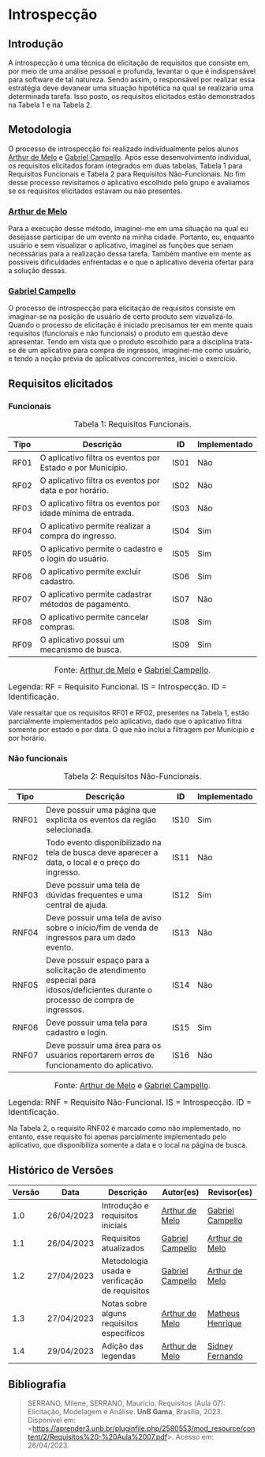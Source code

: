 # Introspecção

## Introdução

A introspecção é uma técnica de elicitação de requisitos que consiste em, por meio de uma análise pessoal e profunda, levantar o que é indispensável para software de tal natureza. Sendo assim, o responsável por realizar essa estratégia deve devanear uma situação hipotética na qual se realizaria uma determinada tarefa. Isso posto, os requisitos elicitados estão demonstrados na Tabela 1 e na Tabela 2.

## Metodologia

O processo de introspecção foi realizado individualmente pelos alunos [Arthur de Melo](https://github.com/arthurmlv) e [Gabriel Campello](https://github.com/G16C). Após esse desenvolvimento individual, os requisitos elicitados foram integrados em duas tabelas, Tabela 1 para Requisitos Funcionais e Tabela 2 para Requisitos Não-Funcionais.  No fim desse processo revisitamos o aplicativo escolhido pelo grupo e avaliamos se os requisitos elicitados estavam ou não presentes.

### [Arthur de Melo](https://github.com/arthurmlv)

Para a execução desse método, imaginei-me em uma situação na qual eu desejasse participar de um evento na minha cidade. Portanto, eu, enquanto usuário e sem visualizar o aplicativo, imaginei as funções que seriam necessárias para a realização dessa tarefa. Também mantive em mente as possíveis dificuldades enfrentadas e o que o aplicativo deveria ofertar para a solução dessas.

### [Gabriel Campello](https://github.com/G16C)

O processo de introspecção para elicitação de requisitos consiste em imaginar-se na posição de usuário de certo produto sem vizualizá-lo. Quando o processo de elicitação é iniciado precisamos ter em mente quais requisitos (funcionais e não funcionais) o produto em questão deve apresentar. Tendo em vista que o produto escolhido para a disciplina trata-se de um aplicativo para compra de ingressos, imaginei-me como usuário, e tendo a noção prévia de aplicativos concorrentes,
iniciei o exercício. 

## Requisitos elicitados

### Funcionais


<font size="3"><p style="text-align: center">Tabela 1: Requisitos Funcionais.</p></font>

<center>

| Tipo |             Descrição            |   <a id="anchor_IS" style="color:black;"> ID</a>   | Implementado |
|------|----------------------------------|--------| -----------|
| RF01 | O aplicativo filtra os eventos por Estado e por Município. | IS01 | Não |
| RF02 | O aplicativo filtra os eventos por data e por horário.  | IS02 | Não |
| RF03 | O aplicativo filtra os eventos por idade mínima de entrada.  | IS03 | Não |
| RF04 | O aplicativo permite realizar a compra do ingresso.  | IS04 | Sim |
| RF05 | O aplicativo permite o cadastro e o login do usuário.  | IS05 | Sim |
| RF06 | O aplicativo permite excluir cadastro.  | IS06 | Sim |
| RF07 | O aplicativo permite cadastrar métodos de pagamento.  | IS07 | Não |
| RF08 | O aplicativo permite cancelar compras.  | IS08 | Sim |
| RF09 | O aplicativo possui um mecanismo de busca.  | IS09 | Sim |

</center>

<font size="3"><p style="text-align: center">Fonte: [Arthur de Melo](https://github.com/arthurmlv) e [Gabriel Campello](https://github.com/G16C).</p></font>
<font size="3">Legenda: RF = Requisito Funcional. IS = Introspecção. ID = Identificação.</font><br>


Vale ressaltar que os requisitos RF01 e RF02, presentes na Tabela 1, estão parcialmente implementados pelo aplicativo, dado que o aplicativo filtra somente por estado e por data. O que não inclui a filtragem por Município e por horário.

### Não funcionais

<font size="3"><p style="text-align: center">Tabela 2: Requisitos Não-Funcionais.</p></font>

<center>

| Tipo |             Descrição            |   <a id="anchor_ISNF" style="color:black;">ID</a>   | Implementado |
|------|----------------------------------|--------| ----- |
| RNF01 |  Deve possuir uma página que explicita os eventos da região selecionada.  | IS10 | Sim |
| RNF02 |  Todo evento disponibilizado na tela de busca deve aparecer a data, o local e o preço do ingresso.   | IS11 | Não |
| RNF03 |  Deve possuir uma tela de dúvidas frequentes e uma central de ajuda.  | IS12 | Sim |
| RNF04 |  Deve possuir uma tela de aviso sobre o início/fim de venda de ingressos para um dado evento.  | IS13 | Não |
| RNF05 |  Deve possuir espaço para a solicitação de atendimento especial para idosos/deficientes durante o processo de compra de ingressos.  | IS14 | Não |
| RNF06 |  Deve possuir uma tela para cadastro e login.  | IS15 | Sim |
| RNF07 |  Deve possuir uma área para os usuários reportarem erros de funcionamento do aplicativo.  | IS16 | Não |

</center>

<font size="3"><p style="text-align: center">Fonte: [Arthur de Melo](https://github.com/arthurmlv) e [Gabriel Campello](https://github.com/G16C).</p></font>
<font size="3">Legenda: RNF = Requisito Não-Funcional. IS = Introspecção. ID = Identificação.</font><br>


Na Tabela 2, o requisito RNF02 é marcado como não implementado, no entanto, esse requisito foi apenas parcialmente implementado pelo aplicativo, que disponibiliza somente a data e o local na página de busca.

## Histórico de Versões

Versão  | Data | Descrição | Autor(es) | Revisor(es)
---------- | -----  | ------ | ---------- | ----------
 1.0 | 26/04/2023 | Introdução e requisitos iniciais | [Arthur de Melo](https://github.com/arthurmlv) | [Gabriel Campello](https://github.com/G16C)
 1.1 | 26/04/2023 | Requisitos atualizados | [Gabriel Campello](https://github.com/G16C) | [Arthur de Melo](https://github.com/arthurmlv)
 1.2 | 27/04/2023 | Metodologia usada e verificação de requisitos | [Gabriel Campello](https://github.com/G16C) | [Arthur de Melo](https://github.com/arthurmlv)
 1.3 | 27/04/2023 | Notas sobre alguns requisitos específicos | [Arthur de Melo](https://github.com/arthurmlv) | [Matheus Henrique](https://github.com/mathonaut)
 1.4 | 29/04/2023 | Adição das legendas | [Arthur de Melo](https://github.com/arthurmlv) | [Sidney Fernando](https://github.com/nando3d3)

## Bibliografia

>SERRANO, Milene, SERRANO, Maurício. Requisitos (Aula 07): Elicitação, Modelagem e Análise. **UnB Gama**, Brasília, 2023. Disponível em: <<https://aprender3.unb.br/pluginfile.php/2580553/mod_resource/content/2/Requisitos%20-%20Aula%2007.pdf>>. Acesso em: 26/04/2023.

